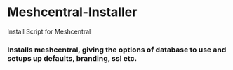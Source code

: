 # Meshcentral-Installer
Install Script for Meshcentral 

### Installs meshcentral, giving the options of database to use and setups up defaults, branding, ssl etc.

